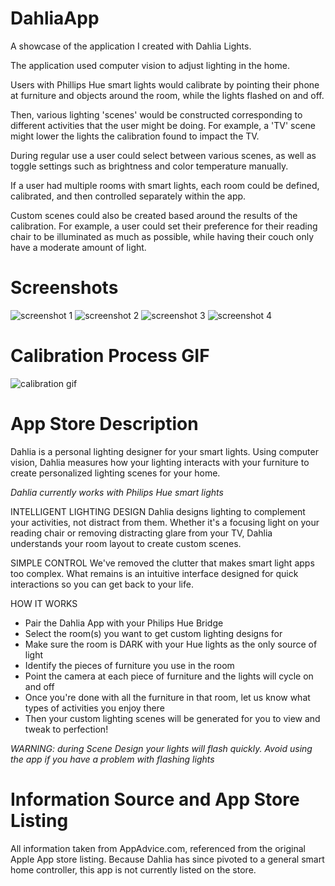# DahliaApp
A showcase of the application I created with Dahlia Lights. 

The application used computer vision to adjust lighting in the home. 

Users with Phillips Hue smart lights would calibrate by pointing their phone at furniture and objects around the room, while the lights flashed on and off. 

Then, various lighting 'scenes' would be constructed corresponding to different activities that the user might be doing. For example, a 'TV' scene might lower the lights the calibration found to impact the TV. 

During regular use a user could select between various scenes, as well as toggle settings such as brightness and color temperature manually.

If a user had multiple rooms with smart lights, each room could be defined, calibrated, and then controlled separately within the app.  

Custom scenes could also be created based around the results of the calibration. For example, a user could set their preference for their reading chair to be illuminated as much as possible, while having their couch only have a moderate amount of light. 

# Screenshots

![screenshot 1](/dahlia_image_1.jpeg)
![screenshot 2](/dahlia_image_2.jpeg)
![screenshot 3](/dahlia_image_3.jpeg)
![screenshot 4](/dahlia_image_4.jpeg)

# Calibration Process GIF

![calibration gif](/dahlia_calibration.gif)

# App Store Description

Dahlia is a personal lighting designer for your smart lights. Using computer vision, Dahlia measures how your lighting interacts with your furniture to create personalized lighting scenes for your home. 

*Dahlia currently works with Philips Hue smart lights*

INTELLIGENT LIGHTING DESIGN
Dahlia designs lighting to complement your activities, not distract from them. Whether it's a focusing light on your reading chair or removing distracting glare from your TV, Dahlia understands your room layout to create custom scenes.

SIMPLE CONTROL
We've removed the clutter that makes smart light apps too complex. What remains is an intuitive interface designed for quick interactions so you can get back to your life. 

HOW IT WORKS
- Pair the Dahlia App with your Philips Hue Bridge
- Select the room(s) you want to get custom lighting designs for
- Make sure the room is DARK with your Hue lights as the only source of light
- Identify the pieces of furniture you use in the room 
- Point the camera at each piece of furniture and the lights will cycle on and off
- Once you're done with all the furniture in that room, let us know what types of activities you enjoy there
- Then your custom lighting scenes will be generated for you to view and tweak to perfection!

*WARNING: during Scene Design your lights will flash quickly. Avoid using the app if you have a problem with flashing lights*

# Information Source and App Store Listing
All information taken from AppAdvice.com, referenced from the original Apple App store listing. Because Dahlia has since pivoted to a general smart home controller, this app is not currently listed on the store.
